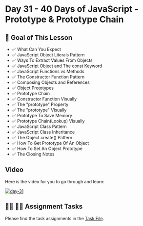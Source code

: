 # Day 31 - 40 Days of JavaScript - Prototype & Prototype Chain

## **🎯 Goal of This Lesson**

- ✅ What Can You Expect
- ✅ JavaScript Object Literals Pattern
- ✅ Ways To Extract Values From Objects
- ✅ JavaScript Object and The const Keyword
- ✅ JavaScript Functions vs Methods
- ✅ The Constructor Function Pattern
- ✅ Composing Objects and References
- ✅ Object Prototypes
- ✅ Prototype Chain
- ✅ Constructor Function Visually
- ✅ The "prototype" Property
- ✅ The "prototype" Visually
- ✅ Prototype To Save Memory
- ✅ Prototype Chain(Lookup) Visually
- ✅ JavaScript Class Pattern
- ✅ JavaScript Class Inheritance
- ✅ The Object.create() Pattern
- ✅ How To Get Prototype Of An Object
- ✅ How To Set An Object Prototype
- ✅ The Closing Notes

## Video

Here is the video for you to go through and learn:

[![day-31](./banner.png)](https://youtu.be/Uru85QW9zkk "Video")

## **👩‍💻 🧑‍💻 Assignment Tasks**

Please find the task assignments in the [Task File](./task.md).
